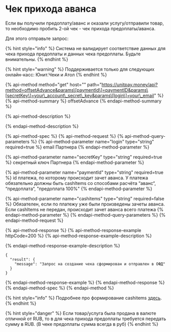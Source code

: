 # Чек прихода аванса

Если вы получили предоплату/аванс и оказали услугу/отправили товар, то необходимо пробить 2-ой чек - чек прихода предоплаты/аванса. 

Для этого отправьте запрос:

{% hint style="info" %}
Система не валидирует соответствие данных для чека прихода предоплаты и данных чека предоплаты. Будьте внимательны.
{% endhint %}

{% hint style="warning" %}
Поддерживается только для следующих онлайн-касс: Юнит.Чеки и Атол
{% endhint %}

{% api-method method="get" host="" path="https://unitpay.money/api?method=offsetAdvance&params\[paymentId\]=paymentID&params\[secretKey\]=your\_account\_secret\_key&params\[login\]=your\_email" %}
{% api-method-summary %}
offsetAdvance
{% endapi-method-summary %}

{% api-method-description %}

{% endapi-method-description %}

{% api-method-spec %}
{% api-method-request %}
{% api-method-query-parameters %}
{% api-method-parameter name="login" type="string" required=true %}
email Партнера
{% endapi-method-parameter %}

{% api-method-parameter name="secretKey" type="string" required=true %}
секретный ключ Партнера
{% endapi-method-parameter %}

{% api-method-parameter name="paymentId" type="string" required=true %}
id платежа, по которому происходит зачет аванса. У платежа обязательно должны быть cashItems со способами расчёта “аванс“, “предоплата“, "предоплата 100%"
{% endapi-method-parameter %}

{% api-method-parameter name="cashitems" type="string" required=false %}
Обязателен, если по платежу уже были произведены зачеты аванса. Если cashItems не передан, происходит зачет аванса всего платежа
{% endapi-method-parameter %}
{% endapi-method-query-parameters %}
{% endapi-method-request %}

{% api-method-response %}
{% api-method-response-example httpCode=200 %}
{% api-method-response-example-description %}

{% endapi-method-response-example-description %}

```
{
  "result": {
    "message": "Запрос на создание чека сформирован и отправлен в ОФД"
  }
}
```
{% endapi-method-response-example %}
{% endapi-method-response %}
{% endapi-method-spec %}
{% endapi-method %}

{% hint style="info" %}
Подробнее про формирование  cashitems [здесь](receipt_parameters.md).
{% endhint %}

{% hint style="danger" %}
Если товар/услуга была продана в валюте отличной от RUB, то в для чека прихода предоплаты требуется передать сумму в RUB. \(В чеке предоплаты сумма всегда в руб\)
{% endhint %}

